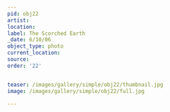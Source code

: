 ```yaml
---
pid: obj22
artist: 
location: 
label: The Scorched Earth
_date: 6/10/06
object_type: photo
current_location: 
source: 
order: '22'


teaser: /images/gallery/simple/obj22/thumbnail.jpg
image: /images/gallery/simple/obj22/full.jpg
 
---
```

